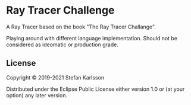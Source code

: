 # Ray Tracer Challenge

A Ray Tracer based on the book "The Ray Tracer Challange". 

Playing around with different language implementation. Should not be considered as ideomatic or production grade.

## License

Copyright © 2019-2021 Stefan Karlsson

Distributed under the Eclipse Public License either version 1.0 or (at
your option) any later version.
